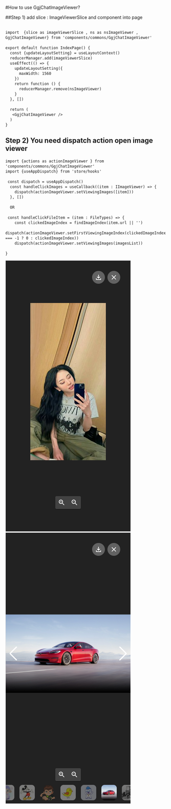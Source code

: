 #How to use GgjChatImageViewer?

##Step 1) add slice : ImageViewerSlice and component into page
```

import  {slice as imageViewerSlice , ns as nsImageViewer , GgjChatImageViewer} from 'components/commons/GgjChatImageViewer'

export default function IndexPage() {
  const {updateLayoutSetting} = useLayoutContext()
  reducerManager.add(imageViewerSlice)
  useEffect(() => {
    updateLayoutSetting({
      maxWidth: 1560
    })
    return function () {
      reducerManager.remove(nsImageViewer)
    }
  }, [])

  return (
   <GgjChatImageViewer />
  )
}
```
## Step 2) You need dispatch action open image viewer
```
import {actions as actionImageViewer } from 'components/commons/GgjChatImageViewer'
import {useAppDispatch} from 'store/hooks'

 const dispatch = useAppDispatch()
  const handleClickImages = useCallback((item : IImageViewer) => {
    dispatch(actionImageViewer.setViewingImages([item]))
  }, [])
  
  OR 
  
 const handleClickFileItem = (item : FileTypes) => {
    const clickedImageIndex = findImageIndex(item.url || '')
    dispatch(actionImageViewer.setFirstViewingImageIndex(clickedImageIndex === -1 ? 0 : clickedImageIndex))
    dispatch(actionImageViewer.setViewingImages(imagesList))

} 
```
![](image_1.png)![](image_2.png)
